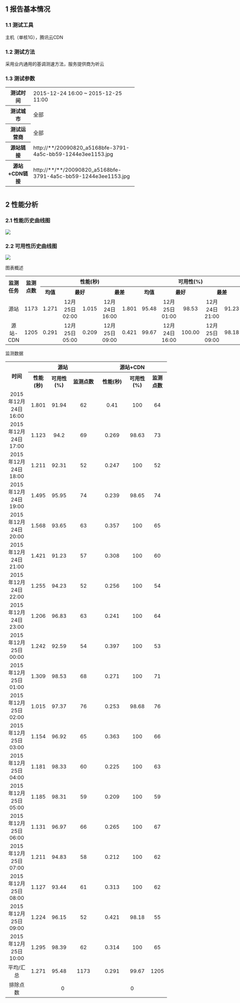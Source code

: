 ## 1 报告基本情况

### 1.1	测试工具

主机（单核1G），腾讯云CDN

### 1.2	测试方法

采用业内通用的基调测速方法，服务提供商为听云

### 1.3	测试参数

<table style="width: 80%;display: table;margin-bottom:40px;">
	<tbody>
		<tr>
			<th scope="row" style="width:102px">测试时间</th> 
			<td style="width:385px"> 2015-12-24 16:00 ~ 2015-12-25 11:00 </td> 
		</tr>
		<tr>
			<th scope="row" style="width:102px">测试城市</th> 
			<td style="width:385px"> 全部 </td> 
		</tr>
		<tr>
			<th scope="row" style="width:102px">测试运营商</th> 
			<td style="width:385px"> 全部 </td> 
		</tr>
		<tr>
			<th scope="row" style="width:102px">源站链接</th> 
			<td style="width:385px"> http://**/20090820_a5168bfe-3791-4a5c-bb59-1244e3ee1153.jpg</td>
		</tr>
		<tr>
			<th scope="row" style="width:102px">源站+CDN链接</th> 
			<td style="width:385px"> http://**/**/20090820_a5168bfe-3791-4a5c-bb59-1244e3ee1153.jpg</td>
		</tr>
	</tbody>
</table>

## 2 性能分析

### 2.1 性能历史曲线图

![](//mccdn.qcloud.com/img568e2caf9efd1.png)

### 2.2 可用性历史曲线图

![](//mccdn.qcloud.com/img568e2cb5b8eb8.png)

图表概述

<table style="display:table;">
	<tbody>
		<tr>
			<th rowspan="2" style="width: 58px;"> 监测任务 </th>
			<th rowspan="2" style="width: 36px;"> 监测点数 </th>
			<th colspan="5"> 性能(秒) </th>
			<th colspan="5"> 可用性(%) </th>
		</tr>
		<tr>
			<th style="width: 43px;"> 均值 </th>
			<th colspan="2" style="width: 107px;"> 最好 </th>
			<th colspan="2"> 最差 </th>
			<th style="width: 45px;"> 均值 </th>
			<th colspan="2" style="width: 111px;"> 最好 </th>
			<th colspan="2"> 最差 </th>
		</tr>
		<tr>
			<td style="width: 58px; text-align: center;"> 源站 </td>
			<td style="width: 36px; text-align: center;"> 1173 </td>
			<td style="text-align: center; width: 43px;"> 1.271 </td>
			<td style="text-align: center; width: 65px;"> 12月25日 02:00 </td>
			<td style="text-align: center; width: 38px;"> 1.015 </td>
			<td style="text-align: center; width: 65px;"> 12月24日 16:00 </td>
			<td style="text-align: center; width: 51px;"> 1.801 </td>
			<td style="text-align: center; width: 45px;"> 95.48 </td>
			<td style="text-align: center; width: 66px;"> 12月25日 01:00 </td>
			<td style="text-align: center; width: 43px;"> 98.53 </td>
			<td style="text-align: center; width: 77px;"> 12月24日 21:00 </td>
			<td style="text-align: center; width: 43px;"> 91.23 </td>
		</tr>
		<tr>
			<td style="width: 58px; text-align: center;"> 源站-CDN </td>
			<td style="width: 36px; text-align: center;"> 1205 </td>
			<td style="text-align: center; width: 43px;"> 0.291 </td>
			<td style="text-align: center; width: 65px;"> 12月25日 05:00 </td>
			<td style="text-align: center; width: 38px;"> 0.209 </td>
			<td style="text-align: center; width: 65px;"> 12月25日 09:00 </td>
			<td style="text-align: center; width: 51px;"> 0.421 </td>
			<td style="text-align: center; width: 45px;"> 99.67 </td>
			<td style="text-align: center; width: 66px;"> 12月24日 16:00 </td>
			<td style="text-align: center; width: 43px;"> 100.00 </td>
			<td style="text-align: center; width: 77px;"> 12月25日 09:00 </td>
			<td style="text-align: center; width: 43px;"> 98.18 </td>
		</tr>
	</tbody>
</table>

监测数据

<table  style="display: table;">
	<tbody>
		<tr>
			<th rowspan="2"> 时间 </th>
			<th colspan="3" style="width: 280px;"> 源站 </th>
			<th colspan="3" style="width: 280px;"> 源站+CDN </th>
		</tr>
		<tr>
			<th> 性能(秒) </th>
			<th> 可用性(%) </th>
			<th style="width: 71px;"> 监测点数 </th>
			<th style="width: 76px;"> 性能(秒) </th>
			<th> 可用性(%) </th>
			<th> 监测点数 </th>
		</tr>
		<tr>
			<td style="text-align: center;"> 2015年12月24日 16:00 </td>
			<td style="text-align: center;"> 1.801 </td>
			<td style="text-align: center;"> 91.94 </td>
			<td style="text-align: center; width: 71px;"> 62 </td>
			<td style="text-align: center; width: 76px;"> 0.41 </td>
			<td style="text-align: center;"> 100 </td>
			<td style="text-align: center;"> 64 </td>
		</tr>
		<tr>
			<td style="text-align: center;"> 2015年12月24日 17:00 </td>
			<td style="text-align: center;"> 1.123 </td>
			<td style="text-align: center;"> 94.2 </td>
			<td style="text-align: center; width: 71px;"> 69 </td>
			<td style="text-align: center; width: 76px;"> 0.269 </td>
			<td style="text-align: center;"> 98.63 </td>
			<td style="text-align: center;"> 73 </td>
		</tr>
		<tr>
			<td style="text-align: center;"> 2015年12月24日 18:00 </td>
			<td style="text-align: center;"> 1.211 </td>
			<td style="text-align: center;"> 92.31 </td>
			<td style="text-align: center; width: 71px;"> 52 </td>
			<td style="text-align: center; width: 76px;"> 0.247 </td>
			<td style="text-align: center;"> 100 </td>
			<td style="text-align: center;"> 52 </td>
		</tr>
		<tr>
			<td style="text-align: center;"> 2015年12月24日 19:00 </td>
			<td style="text-align: center;"> 1.495 </td>
			<td style="text-align: center;"> 95.95 </td>
			<td style="text-align: center; width: 71px;"> 74 </td>
			<td style="text-align: center; width: 76px;"> 0.239 </td>
			<td style="text-align: center;"> 98.65 </td>
			<td style="text-align: center;"> 74 </td>
		</tr>
		<tr>
			<td style="text-align: center;"> 2015年12月24日 20:00 </td>
			<td style="text-align: center;"> 1.568 </td>
			<td style="text-align: center;"> 93.65 </td>
			<td style="text-align: center; width: 71px;"> 63 </td>
			<td style="text-align: center; width: 76px;"> 0.357 </td>
			<td style="text-align: center;"> 100 </td>
			<td style="text-align: center;"> 65 </td>
		</tr>
		<tr>
			<td style="text-align: center;"> 2015年12月24日 21:00 </td>
			<td style="text-align: center;"> 1.421 </td>
			<td style="text-align: center;"> 91.23 </td>
			<td style="text-align: center; width: 71px;"> 57 </td>
			<td style="text-align: center; width: 76px;"> 0.308 </td>
			<td style="text-align: center;"> 100 </td>
			<td style="text-align: center;"> 60 </td>
		</tr>
		<tr>
			<td style="text-align: center;"> 2015年12月24日 22:00 </td>
			<td style="text-align: center;"> 1.255 </td>
			<td style="text-align: center;"> 94.23 </td>
			<td style="text-align: center; width: 71px;"> 52 </td>
			<td style="text-align: center; width: 76px;"> 0.256 </td>
			<td style="text-align: center;"> 100 </td>
			<td style="text-align: center;"> 54 </td>
		</tr>
		<tr>
			<td style="text-align: center;"> 2015年12月24日 23:00 </td>
			<td style="text-align: center;"> 1.206 </td>
			<td style="text-align: center;"> 96.83 </td>
			<td style="text-align: center; width: 71px;"> 63 </td>
			<td style="text-align: center; width: 76px;"> 0.241 </td>
			<td style="text-align: center;"> 100 </td>
			<td style="text-align: center;"> 64 </td>
		</tr>
		<tr>
			<td style="text-align: center;"> 2015年12月25日 00:00 </td>
			<td style="text-align: center;"> 1.242 </td>
			<td style="text-align: center;"> 92.59 </td>
			<td style="text-align: center; width: 71px;"> 54 </td>
			<td style="text-align: center; width: 76px;"> 0.397 </td>
			<td style="text-align: center;"> 100 </td>
			<td style="text-align: center;"> 53 </td>
		</tr>
		<tr>
			<td style="text-align: center;"> 2015年12月25日 01:00 </td>
			<td style="text-align: center;"> 1.309 </td>
			<td style="text-align: center;"> 98.53 </td>
			<td style="text-align: center; width: 71px;"> 68 </td>
			<td style="text-align: center; width: 76px;"> 0.271 </td>
			<td style="text-align: center;"> 100 </td>
			<td style="text-align: center;"> 71 </td>
		</tr>
		<tr>
			<td style="text-align: center;"> 2015年12月25日 02:00 </td>
			<td style="text-align: center;"> 1.015 </td>
			<td style="text-align: center;"> 97.37 </td>
			<td style="text-align: center; width: 71px;"> 76 </td>
			<td style="text-align: center; width: 76px;"> 0.253 </td>
			<td style="text-align: center;"> 98.68 </td>
			<td style="text-align: center;"> 76 </td>
		</tr>
		<tr>
			<td style="text-align: center;"> 2015年12月25日 03:00 </td>
			<td style="text-align: center;"> 1.154 </td>
			<td style="text-align: center;"> 96.92 </td>
			<td style="text-align: center; width: 71px;"> 65 </td>
			<td style="text-align: center; width: 76px;"> 0.363 </td>
			<td style="text-align: center;"> 100 </td>
			<td style="text-align: center;"> 66 </td>
		</tr>
		<tr>
			<td style="text-align: center;"> 2015年12月25日 04:00 </td>
			<td style="text-align: center;"> 1.181 </td>
			<td style="text-align: center;"> 98.33 </td>
			<td style="text-align: center; width: 71px;"> 60 </td>
			<td style="text-align: center; width: 76px;"> 0.225 </td>
			<td style="text-align: center;"> 100 </td>
			<td style="text-align: center;"> 63 </td>
		</tr>
		<tr>
			<td style="text-align: center;"> 2015年12月25日 05:00 </td>
			<td style="text-align: center;"> 1.185 </td>
			<td style="text-align: center;"> 98.31 </td>
			<td style="text-align: center; width: 71px;"> 59 </td>
			<td style="text-align: center; width: 76px;"> 0.209 </td>
			<td style="text-align: center;"> 100 </td>
			<td style="text-align: center;"> 59 </td>
		</tr>
		<tr>
			<td style="text-align: center;"> 2015年12月25日 06:00 </td>
			<td style="text-align: center;"> 1.131 </td>
			<td style="text-align: center;"> 96.97 </td>
			<td style="text-align: center; width: 71px;"> 66 </td>
			<td style="text-align: center; width: 76px;"> 0.265 </td>
			<td style="text-align: center;"> 100 </td>
			<td style="text-align: center;"> 67 </td>
		</tr>
		<tr>
			<td style="text-align: center;"> 2015年12月25日 07:00 </td>
			<td style="text-align: center;"> 1.211 </td>
			<td style="text-align: center;"> 94.83 </td>
			<td style="text-align: center; width: 71px;"> 58 </td>
			<td style="text-align: center; width: 76px;"> 0.212 </td>
			<td style="text-align: center;"> 100 </td>
			<td style="text-align: center;"> 62 </td>
		</tr>
		<tr>
			<td style="text-align: center;"> 2015年12月25日 08:00 </td>
			<td style="text-align: center;"> 1.127 </td>
			<td style="text-align: center;"> 93.44 </td>
			<td style="text-align: center; width: 71px;"> 61 </td>
			<td style="text-align: center; width: 76px;"> 0.313 </td>
			<td style="text-align: center;"> 100 </td>
			<td style="text-align: center;"> 62 </td>
		</tr>
		<tr>
			<td style="text-align: center;"> 2015年12月25日 09:00 </td>
			<td style="text-align: center;"> 1.224 </td>
			<td style="text-align: center;"> 96.15 </td>
			<td style="text-align: center; width: 71px;"> 52 </td>
			<td style="text-align: center; width: 76px;"> 0.421 </td>
			<td style="text-align: center;"> 98.18 </td>
			<td style="text-align: center;"> 55 </td>
		</tr>
		<tr>
			<td style="text-align: center;"> 2015年12月25日 10:00 </td>
			<td style="text-align: center;"> 1.295 </td>
			<td style="text-align: center;"> 98.39 </td>
			<td style="text-align: center; width: 71px;"> 62 </td>
			<td style="text-align: center; width: 76px;"> 0.314 </td>
			<td style="text-align: center;"> 100 </td>
			<td style="text-align: center;"> 65 </td>
		</tr>
		<tr>
			<td style="text-align: center;"> 平均/汇总 </td>
			<td style="text-align: center;"> 1.271 </td>
			<td style="text-align: center;"> 95.48 </td>
			<td style="text-align: center; width: 71px;"> 1173 </td>
			<td style="text-align: center; width: 76px;"> 0.291 </td>
			<td style="text-align: center;"> 99.67 </td>
			<td style="text-align: center;"> 1205 </td>
		</tr>
		<tr>
			<td style="text-align: center;"> 排除点数 </td>
			<td colspan="3" style="text-align: center; width: 232px;"> 0 </td>
			<td colspan="3" style="text-align: center; width: 240px;"> 0 </td>
		</tr>
	</tbody>
</table>
